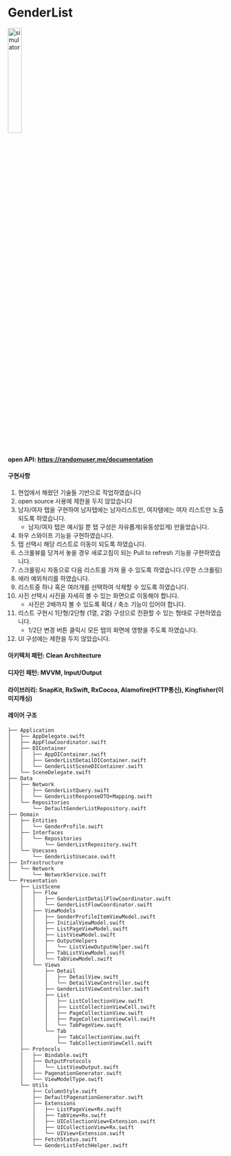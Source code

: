 # GenderList


<p align="left">  
<img src="https://github.com/ronick-grammer/GenderList/assets/73280175/03dbf156-22af-4302-a327-d88394f48866" alt="simulator" width="25%">
</p>

#### open API: https://randomuser.me/documentation

#### 구현사항 

1. 현업에서 해왔던 기술들 기반으로 작업하였습니다
2. open source 사용에 제한을 두지 않았습니다
3. 남자/여자 탭을 구현하여 남자탭에는 남자리스트만, 여자탬에는 여자 리스트만 노출되도록 하였습니다.
   - 남자/여자 탭은 예시일 뿐 탭 구성은 자유롭게(유동성있게) 만들었습니다.
4. 좌우 스와이프 기능을 구현하였습니다.
5. 탭 선택시 해당 리스트로 이동이 되도록 하였습니다.
6. 스크롤뷰를 당겨서 놓을 경우 새로고침이 되는 Pull to refresh 기능을 구현하였습니다.
7. 스크롤링시 자동으로 다음 리스트를 가져 올 수 있도록 하였습니다.(무한 스크롤링)
8. 에러 예외처리를 하였습니다.
9. 리스트중 하나 혹은 여러개를 선택하여 삭제할 수 있도록 하였습니다.
10. 사진 선택시 사진을 자세히 볼 수 있는 화면으로 이동해야 합니다.
    - 사진은 2배까지 볼 수 있도록 확대 / 축소 기능이 있어야 합니다.
11. 리스트 구현시 1단형/2단형 (1열, 2열) 구성으로 전환할 수 있는 형태로 구현하였습니다.
    - 1/2단 변경 버튼 클릭시 모든 탭의 화면에 영향을 주도록 하였습니다.
12. UI 구성에는 제한을 두지 않았습니다.

#### 아키텍처 패턴: Clean Architecture
#### 디자인 패턴: MVVM, Input/Output
#### 라이브러리: SnapKit, RxSwift, RxCocoa, Alamofire(HTTP통신), Kingfisher(이미지캐싱)

#### 레이어 구조
```
├── Application
│   ├── AppDelegate.swift
│   ├── AppFlowCoordinator.swift
│   ├── DIContainer
│   │   ├── AppDIContainer.swift
│   │   ├── GenderListDetailDIContainer.swift
│   │   └── GenderListSceneDIContainer.swift
│   └── SceneDelegate.swift
├── Data
│   ├── Network
│   │   ├── GenderListQuery.swift
│   │   └── GenderListResponseDTO+Mapping.swift
│   └── Repositories
│       └── DefaultGenderListRepository.swift
├── Domain
│   ├── Entities
│   │   └── GenderProfile.swift
│   ├── Interfaces
│   │   └── Repositories
│   │       └── GenderListRepository.swift
│   └── Usecases
│       └── GenderListUsecase.swift
├── Infrastructure
│   └── Network
│       └── NetworkService.swift
└── Presentation
    ├── ListScene
    │   ├── Flow
    │   │   ├── GenderListDetailFlowCoordinator.swift
    │   │   └── GenderListFlowCoordinator.swift
    │   ├── ViewModels
    │   │   ├── GenderProfileItemViewModel.swift
    │   │   ├── InitialViewModel.swift
    │   │   ├── ListPageViewModel.swift
    │   │   ├── ListViewModel.swift
    │   │   ├── OutputHelpers
    │   │   │   └── ListViewOutputHelper.swift
    │   │   ├── TabListViewModel.swift
    │   │   └── TabViewModel.swift
    │   └── Views
    │       ├── Detail
    │       │   ├── DetailView.swift
    │       │   └── DetailViewController.swift
    │       ├── GenderListViewController.swift
    │       ├── List
    │       │   ├── ListCollectionView.swift
    │       │   ├── ListCollectionViewCell.swift
    │       │   ├── PageCollectionView.swift
    │       │   ├── PageCollectionViewCell.swift
    │       │   └── TabPageView.swift
    │       └── Tab
    │           ├── TabCollectionView.swift
    │           └── TabCollectionViewCell.swift
    ├── Protocols
    │   ├── Bindable.swift
    │   ├── OutputProtocols
    │   │   └── ListViewOutput.swift
    │   ├── PagenationGenerator.swift
    │   └── ViewModelType.swift
    └── Utils
        ├── ColumnStyle.swift
        ├── DefaultPagenationGenerator.swift
        ├── Extensions
        │   ├── ListPageView+Rx.swift
        │   ├── TabView+Rx.swift
        │   ├── UICollectionView+Extension.swift
        │   ├── UICollectionView+Rx.swift
        │   └── UIView+Extension.swift
        ├── FetchStatus.swift
        └── GenderListFetchHelper.swift
```
